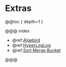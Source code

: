 # Extras

@@toc { depth=1 }

@@@ index

* @ref:[Algebird](Algebird.md)
* @ref:[HyperLogLog](HyperLogLog.md)
* @ref:[Sort Merge Bucket](Sort-Merge-Bucket.md)

@@@
